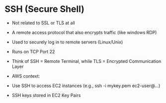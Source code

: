 # SSH (Secure Shell)

- Not related to SSL or TLS at all

- A remote access protocol that also encrypts traffic (like windows RDP)

- Used to securely log in to remote servers (Linux/Unix)

- Runs on TCP Port 22

- Think of SSH = Remote Terminal, while TLS = Encrypted Communication Layer

- AWS context:
- Use SSH to access EC2 instances (e.g., ssh -i mykey.pem ec2-user@...)
- SSH keys stored in EC2 Key Pairs